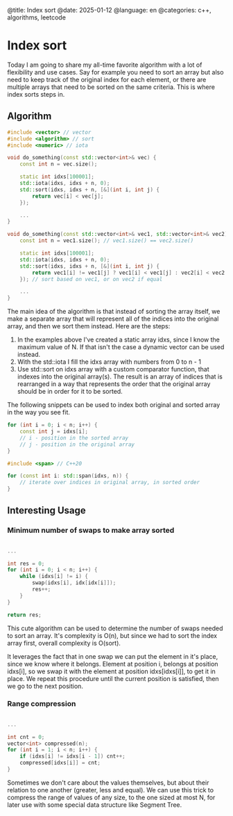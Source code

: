 @title: Index sort
@date: 2025-01-12
@language: en
@categories: c++, algorithms, leetcode


# Index sort

Today I am going to share my all-time favorite algorithm with a lot of
flexibility and use cases. Say for example you need to sort an array but also
need to keep track of the original index for each element, or there are
multiple arrays that need to be sorted on the same criteria. This is where
index sorts steps in.


## Algorithm

```c++
#include <vector> // vector
#include <algorithm> // sort
#include <numeric> // iota

void do_something(const std::vector<int>& vec) {
    const int n = vec.size();

    static int idxs[100001];
    std::iota(idxs, idxs + n, 0);
    std::sort(idxs, idxs + n, [&](int i, int j) {
        return vec[i] < vec[j];
    });

    ...
}

void do_something(const std::vector<int>& vec1, std::vector<int>& vec2) {
    const int n = vec1.size(); // vec1.size() == vec2.size()

    static int idxs[100001];
    std::iota(idxs, idxs + n, 0);
    std::sort(idxs, idxs + n, [&](int i, int j) {
        return vec1[i] != vec1[j] ? vec1[i] < vec1[j] : vec2[i] < vec2[j];
    }); // sort based on vec1, or on vec2 if equal

    ...
}

```

The main idea of the algorithm is that instead of sorting the array itself, we
make a separate array that will represent all of the indices into the original
array, and then we sort them instead. Here are the steps:

1) In the examples above I've created a static array idxs, since I know the
maximum value of N. If that isn't the case a dynamic vector can be used
instead.
2) With the std::iota I fill the idxs array with numbers from 0 to n - 1
3) Use std::sort on idxs array with a custom comparator function, that indexes
into the original array(s). The result is an array of indices that is
rearranged in a way that represents the order that the original array
should be in order for it to be sorted.

The following snippets can be used to index both original and sorted array in
the way you see fit.

```C++
for (int i = 0; i < n; i++) {
	const int j = idxs[i];
	// i - position in the sorted array
	// j - position in the original array
}
```

```C++
#include <span> // C++20

for (const int i: std::span(idxs, n)) {
	// iterate over indices in original array, in sorted order
}
```


## Interesting Usage

### Minimum number of swaps to make array sorted

```C++

...

int res = 0;
for (int i = 0; i < n; i++) {
	while (idxs[i] != i) {
		swap(idxs[i], idx[idx[i]]);
		res++;
	}
}

return res;
```

This cute algorithm can be used to determine the number of swaps needed to sort
an array. It's complexity is O(n), but since we had to sort the index array
first, overall complexity is O(sort).

It leverages the fact that in one swap we can put the element in it's place,
since we know where it belongs. Element at position i, belongs at position
idxs[i], so we swap it with the element at position idxs[idxs[i]], to get it in
place. We repeat this procedure until the current position is satisfied, then
we go to the next position.


### Range compression

```C++

...

int cnt = 0;
vector<int> compressed(n);
for (int i = 1; i < n; i++) {
	if (idxs[i] != idxs[i - 1]) cnt++;
	compressed[idxs[i]] = cnt;
}

```

Sometimes we don't care about the values themselves, but about their relation
to one another (greater, less and equal). We can use this trick to compress the
range of values of any size, to the one sized at most N, for later use with some
special data structure like Segment Tree.

